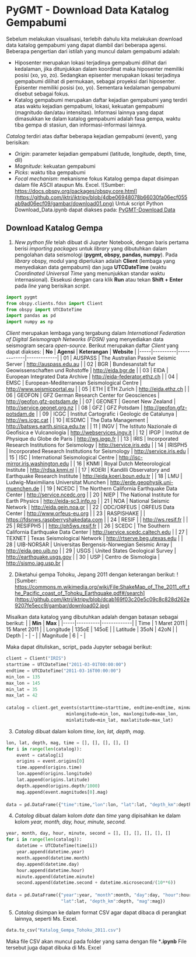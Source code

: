# PyGMT - Download Data Katalog Gempabumi

Sebelum melakukan visualisasi, terlebih dahulu kita melakukan download data katalog gempabumi yang dapat diambil dari beberapa agensi. Beberapa pengertian dari istilah yang muncul dalam gempabumi adalah:
- Hiposenter merupakan lokasi terjadinya gempabumi dilihat dari kedalaman, jika ditunjukkan dalam koordinat maka hiposenter memiliki posisi (xo, yo, zo). Sedangkan episenter merupakan lokasi terjadinya gempabumi dilihat di permukaan, sebagai proyeksi dari hiposenter. Episenter memiliki posisi (xo, yo). Sementara kedalaman gempabumi disebut sebagai fokus.
- Katalog gempabumi merupakan daftar kejadian gempabumi yang terdiri atas waktu kejadian gempabumi, lokasi, kekuatan gempabumi (magnitudo dan/atau intensitas). Informasi lainnya yang dapat dimasukkan ke dalam katalog gempabumi adalah fasa gempa, waktu tiba gempa di stasiun, dan informasi-informasi lainnya.

_Catalog_ terdiri atas daftar beberapa kejadian gempabumi (event), yang berisikan:
- _Origin_: parameter kejadian gempabumi (latitude, longitude, depth, time, dll)
- _Magnitude_: kekuatan gempabumi
- _Picks_: waktu tiba gempabumi
- _Focal mechanism_: mekanisme fokus
Katalog gempa dapat disimpan dalam file ASCII ataupun Ms. Excel.
![Sumber: https://docs.obspy.org/packages/obspy.core.html](https://github.com/iktri/iktripy/blob/4dbe06948078b66030fa06ecf055ab9ad06ecf09/gambar/download01.png)
Untuk script Python Download_Data.ipynb dapat diakses pada:
[PyGMT-Download Data](https://github.com/iktri/iktripy/blob/dcab169f03c20e5c09c8c828d262e9207fe5ecc9/pygmt/01_download_data.ipynb)

## Download Katalog Gempa

1. _New python file_ telah dibuat di Jupyter Notebook, dengan baris pertama berisi _importing packages_ untuk _library_ yang dibutuhkan dalam pengolahan data seismologi (**pygmt, obspy, pandas, numpy**). Pada _library_ obspy, modul yang diperlukan adalah **Client** (lembaga yang menyediakan data gempabumi) dan juga **UTCDateTime** (waktu _Coordinated Universal Time_ yang menunjukkan standar waktu internasional).
Eksekusi dengan cara klik **Run** atau tekan **Shift + Enter** pada _line_ yang berisikan _script_.

```python
import pygmt
from obspy.clients.fdsn import Client
from obspy import UTCDateTime
import pandas as pd
import numpy as np
```

_Client_ merupakan lembaga yang tergabung dalam _International Federation of Digital Seismograph Networks (FDSN)_ yang menyediakan data seismogram secara _open-source_. Berikut merupakan daftar _Client_ yang dapat diakses:
| **No** | **Agensi**    | **Keterangan**    | **Website**    |
|-----|----------|-------------|-------------|
| 01  | AUSPASS  | The Australian Passive Seismic Server    | http://auspass.edu.au |
| 02  | BGR      | Bundesanstalt fur Geowissenschaften und Rohstoffe | http://eida.bgr.de |
| 03  | EIDA     | European Integrated Data Archive      | http://eida-federator.ethz.ch |
| 04  | EMSC     | European-Mediterranean Seismological Centre      | http://www.seismicportal.eu |
| 05  | ETH      | ETH Zurich     | http://eida.ethz.ch |
| 06  | GEOFON     | GFZ German Research Center for Geosciences      | http://geofon.gfz-potsdam.de |
| 07  | GEONET      | Geonet New Zealand      | http://service.geonet.org.nz |
| 08  | GFZ     | GFZ Potsdam      | http://geofon.gfz-potsdam.de |
| 09  | ICGC     | Institut Cartografic i Geologic de Catalunya      | http://ws.icgc.cat |
| 10  | IESDMC      | The Data Management      | http://batsws.earth.sinica.edu.tw |
| 11  | INGV      | The Istituto Nazionale di Geofisica e Vulcanologia      | 	http://webservices.ingv.it |
| 12  | IPGP     | Institut de Physique du Globe de Paris      | http://ws.ipgp.fr |
| 13  | IRIS     | Incorporated Research Institutions for Seismology      | http://service.iris.edu |
| 14  | IRISPH5     | Incorporated Research Institutions for Seismology      | http://service.iris.edu |
| 15  | ISC     | International Seismological Centre      | http://isc-mirror.iris.washington.edu |
| 16  | KNMI     | Royal Dutch Meteorological Institute       | http://rdsa.knmi.nl |
| 17  | KOERI     | Kandilli Observatory and Earthquake Research Institute      | http://eida.koeri.boun.edu.tr |
| 18  | LMU     | Ludwig-Maximilians Universitat Munchen      | http://erde.geophysik.uni-muenchen.de |
| 19  | NCEDC     | The Northern California Earthquake Data Center      | http://service.ncedc.org |
| 20  | NIEP     | The National Institute for Earth Physics      | http://eida-sc3.infp.ro |
| 21  | NOA     | National Seismic Network      | http://eida.gein.noa.gr |
| 22  | ODC/ORFEUS     | ORFEUS Data Center     | http://www.orfeus-eu.org |
| 23  | RASPISHAKE     |       | https://fdsnws.raspberryshakedata.com |
| 24  | RESIF       |       | http://ws.resif.fr |
| 25  | RESIFPH5     |       | http://ph5ws.resif.fr |
| 26  | SCEDC     | The Southern California Earthquake Data Center      | http://service.scedc.caltech.edu |
| 27  | TEXNET      | Texas Seismological Network     | http://rtserve.beg.utexas.edu |
| 28  | UIB-NORSAR     | Universitas Bergensis-Norwegian Seismic Array      | http://eida.geo.uib.no |
| 29  | USGS      | United States Geological Survey      | http://earthquake.usgs.gov |
| 30  | USP     | Centro de Sismologia      | http://sismo.iag.usp.br |

2. Diketahui gempa Tohoku, Jepang 2011 dengan keterangan berikut:
![Sumber: https://commons.m.wikimedia.org/wiki/File:ShakeMap_of_The_2011_off_the_Pacific_coast_of_Tohoku_Earthquake.pdf#/search](https://github.com/iktri/iktripy/blob/dcab169f03c20e5c09c8c828d262e9207fe5ecc9/gambar/download02.jpg)

Misalkan data katalog yang dibutuhkan adalah dengan batasan sebagai berikut: 
|    | **Min**    | **Max**    | 
|-----|----------|-------------|
| Time | 1 Maret 2011  | 15 Maret 2011    |
| Longitude  | 135oE      | 145oE |
| Latitude  | 35oN     | 42oN      |
| Depth  | -     | -      |
| Magnitude  | 6     | -      |

Maka dapat dituliskan_ script_ pada Jupyter sebagai berikut:

```python
client = Client("IRIS")
starttime = UTCDateTime("2011-03-01T00:00:00")
endtime = UTCDateTime("2011-03-16T00:00:00")
min_lon = 135
max_lon = 145
min_lat = 35
max_lat = 42

catalog = client.get_events(starttime=starttime, endtime=endtime, minmagnitude=6,
                       minlongitude=min_lon, maxlongitude=max_lon,
                       minlatitude=min_lat, maxlatitude=max_lat)
```

3. _Catalog_ dibuat dalam kolom _time, lon, lat, depth, mag_.

```python
lon, lat, depth, mag, time = [], [], [], [], []
for i in range(len(catalog)):
    event = catalog[i]
    origins = event.origins[0]
    time.append(origins.time)
    lon.append(origins.longitude)
    lat.append(origins.latitude)
    depth.append(origins.depth/1000)
    mag.append(event.magnitudes[0].mag)

data = pd.DataFrame({"time":time,"lon":lon, "lat":lat, "depth_km":depth, "mag":mag})
```

4. _Catalog_ dibuat dalam kolom _date_ dan _time_ yang dipisahkan ke dalam kolom _year, month, day, hour, minute, second._

```python
year, month, day, hour, minute, second = [], [], [], [], [], []
for i in range(len(catalog)):
    datetime = UTCDateTime(time[i])
    year.append(datetime.year)
    month.append(datetime.month)
    day.append(datetime.day)
    hour.append(datetime.hour)
    minute.append(datetime.minute)
    second.append(datetime.second + datetime.microsecond/(10**6))

data = pd.DataFrame({"year":year, "month":month, "day":day, "hour":hour, "minute":minute, "second":second, "lon":lon, 
                     "lat":lat, "depth_km":depth, "mag":mag})
```

5. _Catalog_ disimpan ke dalam format CSV agar dapat dibaca di perangkat lainnya, seperti Ms. Excel.

```python
data.to_csv("Katalog_Gempa_Tohoku_2011.csv")
```

Maka file CSV akan muncul pada folder yang sama dengan file ***.ipynb**
File tersebut juga dapat dibuka di Ms. Excel


